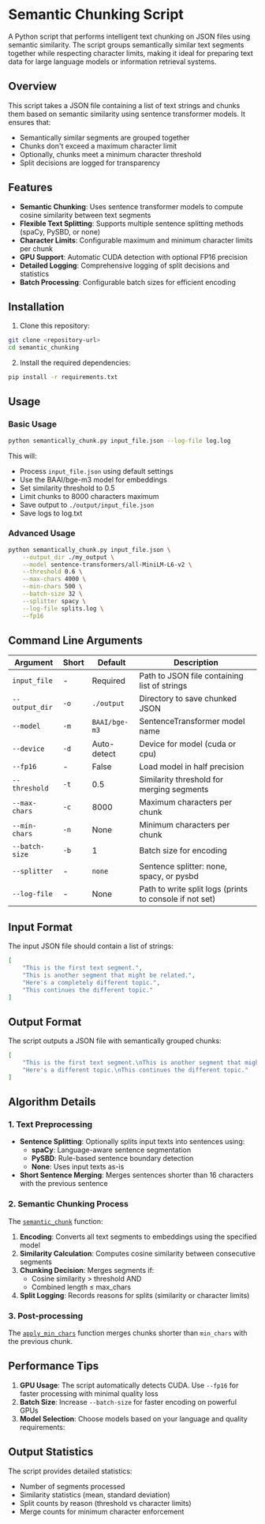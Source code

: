 # Semantic Chunking Script

A Python script that performs intelligent text chunking on JSON files using semantic similarity. The script groups semantically similar text segments together while respecting character limits, making it ideal for preparing text data for large language models or information retrieval systems.

## Overview

This script takes a JSON file containing a list of text strings and chunks them based on semantic similarity using sentence transformer models. It ensures that:

- Semantically similar segments are grouped together
- Chunks don't exceed a maximum character limit
- Optionally, chunks meet a minimum character threshold
- Split decisions are logged for transparency

## Features

- **Semantic Chunking**: Uses sentence transformer models to compute cosine similarity between text segments
- **Flexible Text Splitting**: Supports multiple sentence splitting methods (spaCy, PySBD, or none)
- **Character Limits**: Configurable maximum and minimum character limits per chunk
- **GPU Support**: Automatic CUDA detection with optional FP16 precision
- **Detailed Logging**: Comprehensive logging of split decisions and statistics
- **Batch Processing**: Configurable batch sizes for efficient encoding

## Installation

1. Clone this repository:
```bash
git clone <repository-url>
cd semantic_chunking
```

2. Install the required dependencies:
```bash
pip install -r requirements.txt
```

## Usage

### Basic Usage

```bash
python semantically_chunk.py input_file.json --log-file log.log
```

This will:
- Process `input_file.json` using default settings
- Use the BAAI/bge-m3 model for embeddings
- Set similarity threshold to 0.5
- Limit chunks to 8000 characters maximum
- Save output to `./output/input_file.json`
- Save logs to log.txt

### Advanced Usage

```bash
python semantically_chunk.py input_file.json \
    --output_dir ./my_output \
    --model sentence-transformers/all-MiniLM-L6-v2 \
    --threshold 0.6 \
    --max-chars 4000 \
    --min-chars 500 \
    --batch-size 32 \
    --splitter spacy \
    --log-file splits.log \
    --fp16
```

## Command Line Arguments

| Argument | Short | Default | Description |
|----------|-------|---------|-------------|
| `input_file` | - | Required | Path to JSON file containing list of strings |
| `--output_dir` | `-o` | `./output` | Directory to save chunked JSON |
| `--model` | `-m` | `BAAI/bge-m3` | SentenceTransformer model name |
| `--device` | `-d` | Auto-detect | Device for model (cuda or cpu) |
| `--fp16` | - | False | Load model in half precision |
| `--threshold` | `-t` | 0.5 | Similarity threshold for merging segments |
| `--max-chars` | `-c` | 8000 | Maximum characters per chunk |
| `--min-chars` | `-n` | None | Minimum characters per chunk |
| `--batch-size` | `-b` | 1 | Batch size for encoding |
| `--splitter` | - | `none` | Sentence splitter: none, spacy, or pysbd |
| `--log-file` | - | None | Path to write split logs (prints to console if not set) |

## Input Format

The input JSON file should contain a list of strings:

```json
[
    "This is the first text segment.",
    "This is another segment that might be related.",
    "Here's a completely different topic.",
    "This continues the different topic."
]
```

## Output Format

The script outputs a JSON file with semantically grouped chunks:

```json
[
    "This is the first text segment.\nThis is another segment that might be related.",
    "Here's a different topic.\nThis continues the different topic."
]
```

## Algorithm Details

### 1. Text Preprocessing
- **Sentence Splitting**: Optionally splits input texts into sentences using:
  - **spaCy**: Language-aware sentence segmentation
  - **PySBD**: Rule-based sentence boundary detection
  - **None**: Uses input texts as-is
- **Short Sentence Merging**: Merges sentences shorter than 16 characters with the previous sentence

### 2. Semantic Chunking Process
The [`semantic_chunk`](semantically_chunk.py) function:

1. **Encoding**: Converts all text segments to embeddings using the specified model
2. **Similarity Calculation**: Computes cosine similarity between consecutive segments
3. **Chunking Decision**: Merges segments if:
   - Cosine similarity > threshold AND
   - Combined length ≤ max_chars
4. **Split Logging**: Records reasons for splits (similarity or character limits)

### 3. Post-processing
The [`apply_min_chars`](semantically_chunk.py) function merges chunks shorter than `min_chars` with the previous chunk.

## Performance Tips

1. **GPU Usage**: The script automatically detects CUDA. Use `--fp16` for faster processing with minimal quality loss
2. **Batch Size**: Increase `--batch-size` for faster encoding on powerful GPUs
3. **Model Selection**: Choose models based on your language and quality requirements:

## Output Statistics

The script provides detailed statistics:
- Number of segments processed
- Similarity statistics (mean, standard deviation)
- Split counts by reason (threshold vs character limits)
- Merge counts for minimum character enforcement
